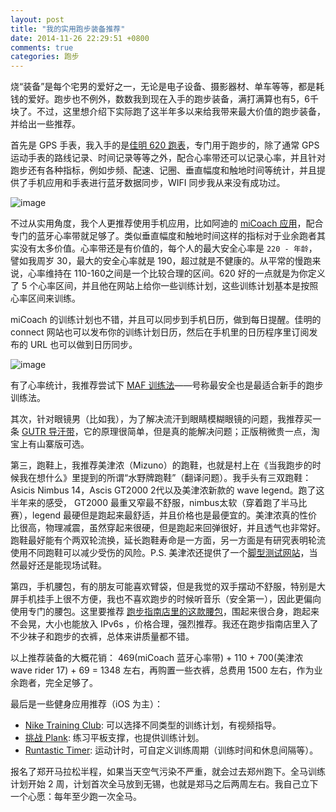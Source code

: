 ```yaml
---
layout: post
title: "我的实用跑步装备推荐"
date: 2014-11-26 22:29:51 +0800
comments: true
categories: 跑步
---
```


烧“装备”是每个宅男的爱好之一，无论是电子设备、摄影器材、单车等等，都是耗钱的爱好。跑步也不例外，数数我到现在入手的跑步装备，满打满算也有5，6千块了。不过，这里想介绍下实际跑了这半年多以来给我带来最大价值的跑步装备，并给出一些推荐。

首先是 GPS 手表，我入手的是[佳明 620 跑表](http://www.garmin.com.cn/products/intosports/Forerunner620_cb/)，专门用于跑步的，除了通常 GPS 运动手表的路线记录、时间记录等等之外，配合心率带还可以记录心率，并且针对跑步还有各种指标，例如步频、配速、记圈、垂直幅度和触地时间等统计，并且提供了手机应用和手表进行蓝牙数据同步，WIFI 同步我从来没有成功过。

![image](/images/fr620.png)

不过从实用角度，我个人更推荐使用手机应用，比如阿迪的 [miCoach 应用](http://micoach.adidas.com/)，配合专门的蓝牙心率带就足够了。类似垂直幅度和触地时间这样的指标对于业余跑者其实没有太多价值。心率带还是有价值的，每个人的最大安全心率是 `220 - 年龄`，譬如我周岁 30，最大的安全心率就是 190，超过就是不健康的。从平常的慢跑来说，心率维持在 110-160之间是一个比较合理的区间。620 好的一点就是为你定义了 5 个心率区间，并且他在网站上给你一些训练计划，这些训练计划基本是按照心率区间来训练。

miCoach 的训练计划也不错，并且可以同步到手机日历，做到每日提醒。佳明的 connect 网站也可以发布你的训练计划日历，然后在手机里的日历程序里订阅发布的 URL 也可以做到日历同步。

![image](/images/train_plan.png)

有了心率统计，我推荐尝试下 [MAF 训练法](http://jy.smzdm.com/detail/7701/)——号称最安全也是最适合新手的跑步训练法。

其次，针对眼镜男（比如我），为了解决流汗到眼睛模糊眼镜的问题，我推荐买一条 [GUTR 导汗带](http://www.guoku.com/detail/fbf8c391/)，它的原理很简单，但是真的能解决问题；正版稍微贵一点，淘宝上有山寨版可选。

第三，跑鞋上，我推荐美津浓（Mizuno）的跑鞋，也就是村上在《当我跑步的时候我在想什么》里提到的所谓“水野牌跑鞋”（翻译问题）。我手头有三双跑鞋： Asicis Nimbus 14，Ascis GT2000 2代以及美津浓新款的 wave legend。跑了这半年来的感受， GT2000 最重又窄最不舒服，nimbus太软（穿着跑了半马比赛），legend 最硬但是跑起来最舒适，并且价格也是最便宜的。美津浓真的性价比很高，物理减震，虽然穿起来很硬，但是跑起来回弹很好，并且透气也非常好。跑鞋最好能有个两双轮流换，延长跑鞋寿命是一方面，另一方面是有研究表明轮流使用不同跑鞋可以减少受伤的风险。P.S. 美津浓还提供了一个[脚型测试网站](http://www.mizunorunlife.com/foottype/index.aspx)，当然最好还是能现场试鞋。

第四，手机腰包，有的朋友可能喜欢臂袋，但是我觉的双手摆动不舒服，特别是大屏手机挂手上很不方便，我也不喜欢跑步的时候听音乐（安全第一），因此更偏向使用专门的腰包。这里要推荐 [跑步指南店里的这款腰包](http://item.taobao.com/item.htm?spm=a230r.1.14.99.Te29bf&id=40486421384&ns=1&abbucket=13#detail)，围起来很合身，跑起来不会晃，大小也能放入 IPv6s ，价格合理，强烈推荐。我还在跑步指南店里入了不少袜子和跑步的衣裤，总体来讲质量都不错。

以上推荐装备的大概花销： 469(miCoach 蓝牙心率带) + 110 + 700(美津浓 wave rider 17) + 69 = 1348 左右，再购置一些衣裤，总费用 1500 左右，作为业余跑者，完全足够了。

最后是一些健身应用推荐（iOS 为主）：

* [Nike Training Club](https://itunes.apple.com/us/app/nike+-training-club/id301521403?mt=8): 可以选择不同类型的训练计划，有视频指导。
* [挑战 Plank](https://itunes.apple.com/it/app/tiao-zhanplank-zui-zhuan-ye/id866949719?mt=8): 练习平板支撑，也提供训练计划。
* [Runtastic Timer](https://itunes.apple.com/us/app/runtastic-timer-app-for-workouts/id583313558?mt=8):  运动计时，可自定义训练周期（训练时间和休息间隔等）。

报名了郑开马拉松半程，如果当天空气污染不严重，就会过去郑州跑下。全马训练计划开始 2 周，计划首次全马放到无锡，也就是郑马之后两周左右。我自己立下一个心愿：每年至少跑一次全马。








